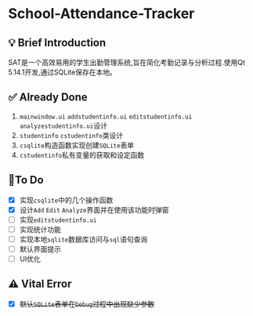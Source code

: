 # **School-Attendance-Tracker**

## :bulb: Brief Introduction

SAT是一个高效易用的学生出勤管理系统,旨在简化考勤记录与分析过程.使用Qt 5.14.1开发,通过SQLite保存在本地。

## :white_check_mark: Already Done

1. `mainwindow.ui` `addstudentinfo.ui` `editstudentinfo.ui` `analyzestudentinfo.ui`设计
2. `studentinfo` `cstudentinfo`类设计
3. `csqlite`构造函数实现创建`SQLite`表单
4. `cstudentinfo`私有变量的获取和设定函数

## :memo:To Do

- [x] 实现`csqlite`中的几个操作函数
- [x] 设计`Add` `Edit` `Analyze`界面并在使用该功能时弹窗
- [ ] 实现`editstudentinfo.ui`
- [ ] 实现统计功能
- [ ] 实现本地`sqlite`数据库访问与`sql`语句查询
- [ ] 默认界面提示
- [ ] UI优化

## :warning: Vital Error

- [x] ~~默认`SQLite`表单在`Debug`过程中出现缺少参数~~
